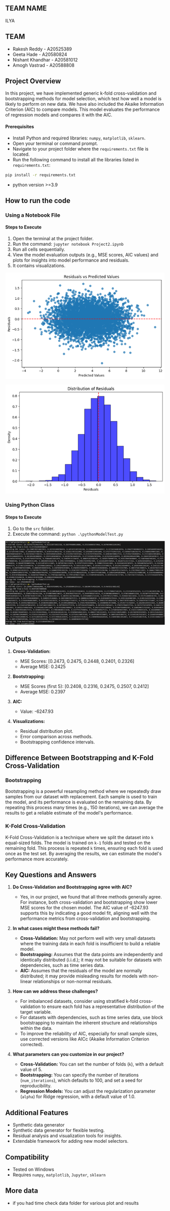 

## TEAM NAME
ILYA

## TEAM
- Rakesh Reddy - A20525389
- Geeta Hade - A20580824
- Nishant Khandhar - A20581012
- Amogh Vastrad - A20588808

## Project Overview

In this project, we have implemented generic k-fold cross-validation and bootstrapping methods for model selection, which test how well a model is likely to perform on new data. We have also included the Akaike Information Criterion (AIC) to compare models. This model evaluates the performance of regression models and compares it with the AIC.


#### Prerequisites
- Install Python and required libraries: `numpy`, `matplotlib`, `sklearn`.
- Open your terminal or command prompt.
- Navigate to your project folder where the `requirements.txt` file is located.
- Run the following command to install all the libraries listed in `requirements.txt`:


```bash
pip install -r requirements.txt
```
- python version >=3.9



## How to run the code

### Using a Notebook File


#### Steps to Execute
1. Open the terminal at the project folder.
2. Run the command: `jupyter notebook Project2.ipynb`
3. Run all cells sequentially.
4. View the model evaluation outputs (e.g., MSE scores, AIC values) and plots for insights into model performance and residuals.
5. It contains visualizations.

![alt text](image-1.png)

![alt text](image-2.png)

### Using Python Class



#### Steps to Execute
1. Go to the `src` folder.
2. Execute the command: `python .\pythonModelTest.py`

![alt text](image.png)

## Outputs

1. **Cross-Validation:**
    - MSE Scores: [0.2473, 0.2475, 0.2448, 0.2401, 0.2326]
    - Average MSE: 0.2425

2. **Bootstrapping:**
    - MSE Scores (first 5): [0.2408, 0.2316, 0.2475, 0.2507, 0.2412]
    - Average MSE: 0.2397

3. **AIC:**
    - Value: -6247.93

4. **Visualizations:**
    - Residual distribution plot.
    - Error comparison across methods.
    - Bootstrapping confidence intervals.

## Difference Between Bootstrapping and K-Fold Cross-Validation

### Bootstrapping
Bootstrapping is a powerful resampling method where we repeatedly draw samples from our dataset with replacement. Each sample is used to train the model, and its performance is evaluated on the remaining data. By repeating this process many times (e.g., 150 iterations), we can average the results to get a reliable estimate of the model's performance.

### K-Fold Cross-Validation
K-Fold Cross-Validation is a technique where we split the dataset into `k` equal-sized folds. The model is trained on `k-1` folds and tested on the remaining fold. This process is repeated `k` times, ensuring each fold is used once as the test set. By averaging the results, we can estimate the model's performance more accurately.



##



## Key Questions and Answers

1. **Do Cross-Validation and Bootstrapping agree with AIC?**
    - Yes, in our project, we found that all three methods generally agree. For instance, both cross-validation and bootstrapping show lower MSE scores for the chosen model. The AIC value of -6247.93 supports this by indicating a good model fit, aligning well with the performance metrics from cross-validation and bootstrapping.

2. **In what cases might these methods fail?**
    - **Cross-Validation:** May not perform well with very small datasets where the training data in each fold is insufficient to build a reliable model.
    - **Bootstrapping:** Assumes that the data points are independently and identically distributed (i.i.d.); it may not be suitable for datasets with dependencies, such as time series data.
    - **AIC:** Assumes that the residuals of the model are normally distributed; it may provide misleading results for models with non-linear relationships or non-normal residuals.

3. **How can we address these challenges?**
    - For imbalanced datasets, consider using stratified k-fold cross-validation to ensure each fold has a representative distribution of the target variable.
    - For datasets with dependencies, such as time series data, use block bootstrapping to maintain the inherent structure and relationships within the data.
    - To improve the reliability of AIC, especially for small sample sizes, use corrected versions like AICc (Akaike Information Criterion corrected).

4. **What parameters can you customize in our project?**
    - **Cross-Validation:** You can set the number of folds (`k`), with a default value of 5.
    - **Bootstrapping:** You can specify the number of iterations (`num_iterations`), which defaults to 100, and set a seed for reproducibility.
    - **Regression Models:** You can adjust the regularization parameter (`alpha`) for Ridge regression, with a default value of 1.0.

## Additional Features
- Synthetic data generator
- Synthetic data generator for flexible testing.
- Residual analysis and visualization tools for insights.
- Extendable framework for adding new model selectors.

## Compatibility
- Tested on Windows
- Requires `numpy`, `matplotlib`, `Jupyter`, `sklearn`

## More data
- if you had time check data folder for various plot and results
